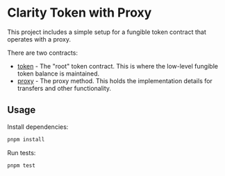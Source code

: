 # Clarity Token with Proxy

This project includes a simple setup for a fungible token contract that operates with a proxy.

There are two contracts:

- [token](./contracts/token.clar) - The "root" token contract. This is where the low-level fungible token balance is maintained.
- [proxy](./contracts/proxy-v1.clar) - The proxy method. This holds the implementation details for transfers and other functionality.

## Usage

Install dependencies:

```bash
pnpm install
```

Run tests:

```bash
pnpm test
```
